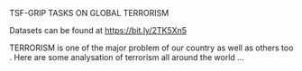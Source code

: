 TSF-GRIP TASKS ON GLOBAL TERRORISM 

Datasets can be found at https://bit.ly/2TK5Xn5

TERRORISM is one of the major problem of our country as well as others too . Here are some analysation of terrorism all around the world ...

